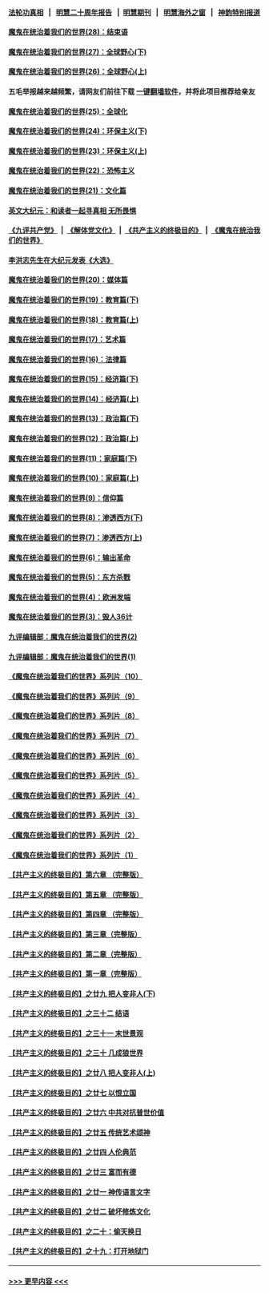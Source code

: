 #### [法轮功真相](https://github.com/gfw-breaker/truth/blob/master/README.md?t=0) &nbsp;&nbsp;|&nbsp;&nbsp; [明慧二十周年报告](https://github.com/gfw-breaker/mh-reports/blob/master/README.md?t=0) &nbsp;&nbsp;|&nbsp;&nbsp;[明慧期刊](https://github.com/gfw-breaker/mh-qikan) &nbsp;&nbsp;|&nbsp;&nbsp; [明慧海外之窗](https://github.com/gfw-breaker/mh-news/blob/master/README.md?t=0) &nbsp;&nbsp;|&nbsp;&nbsp; [神韵特别报道](https://github.com/gfw-breaker/mh-news/blob/master/shenyun.md?t=0)
#### [魔鬼在统治着我们的世界(28)：结束语](../pages/nsc422/n10936246.md?t=07130501) 
#### [魔鬼在统治着我们的世界(27)：全球野心(下)](../pages/nsc422/n10928319.md?t=07130501) 
#### [魔鬼在统治着我们的世界(26)：全球野心(上)](../pages/nsc422/n10900318.md?t=07130501) 
#### 五毛举报越来越频繁，请网友们前往下载 [一键翻墙软件](https://github.com/gfw-breaker/ssr-accounts)，并将此项目推荐给亲友
#### [魔鬼在统治着我们的世界(25)：全球化](../pages/nsc422/n10788205.md?t=07130501) 
#### [魔鬼在统治着我们的世界(24)：环保主义(下)](../pages/nsc422/n10695307.md?t=07130501) 
#### [魔鬼在统治着我们的世界(23)：环保主义(上)](../pages/nsc422/n10688613.md?t=07130501) 
#### [魔鬼在统治着我们的世界(22)：恐怖主义](../pages/nsc422/n10614727.md?t=07130501) 
#### [魔鬼在统治着我们的世界(21)：文化篇](../pages/nsc422/n10597706.md?t=07130501) 
#### [英文大纪元：和读者一起寻真相 无所畏惧](../pages/nsc422/n12542027.md?t=07130501) 
#### [《九评共产党》](https://github.com/begood0513/9ping.md/blob/master/README.md) &nbsp;|&nbsp; [《解体党文化》](../../../../jtdwh.md/blob/master/README.md)  &nbsp;|&nbsp; [《共产主义的终极目的》](../../../../gczydzjmd.md/blob/master/README.md) &nbsp;|&nbsp; [《魔鬼在统治我们的世界》](../../../../mgztzwmdsj.md/blob/master/README.md) 
#### [李洪志先生在大纪元发表《大选》](../pages/nsc422/n12534746.md?t=07130501) 
#### [魔鬼在统治着我们的世界(20)：媒体篇](../pages/nsc422/n10586579.md?t=07130501) 
#### [魔鬼在统治着我们的世界(19)：教育篇(下)](../pages/nsc422/n10564808.md?t=07130501) 
#### [魔鬼在统治着我们的世界(18)：教育篇(上)](../pages/nsc422/n10526970.md?t=07130501) 
#### [魔鬼在统治着我们的世界(17)：艺术篇](../pages/nsc422/n10499093.md?t=07130501) 
#### [魔鬼在统治着我们的世界(16)：法律篇](../pages/nsc422/n10485969.md?t=07130501) 
#### [魔鬼在统治着我们的世界(15)：经济篇(下)](../pages/nsc422/n10469975.md?t=07130501) 
#### [魔鬼在统治着我们的世界(14)：经济篇(上)](../pages/nsc422/n10457370.md?t=07130501) 
#### [魔鬼在统治着我们的世界(13)：政治篇(下)](../pages/nsc422/n10448270.md?t=07130501) 
#### [魔鬼在统治着我们的世界(12)：政治篇(上)](../pages/nsc422/n10444576.md?t=07130501) 
#### [魔鬼在统治着我们的世界(11)：家庭篇(下)](../pages/nsc422/n10440961.md?t=07130501) 
#### [魔鬼在统治着我们的世界(10)：家庭篇(上)](../pages/nsc422/n10435448.md?t=07130501) 
#### [魔鬼在统治着我们的世界(9)：信仰篇](../pages/nsc422/n10432159.md?t=07130501) 
#### [魔鬼在统治着我们的世界(8)：渗透西方(下)](../pages/nsc422/n10429603.md?t=07130501) 
#### [魔鬼在统治着我们的世界(7)：渗透西方(上)](../pages/nsc422/n10426013.md?t=07130501) 
#### [魔鬼在统治着我们的世界(6)：输出革命](../pages/nsc422/n10421536.md?t=07130501) 
#### [魔鬼在统治着我们的世界(5)：东方杀戮](../pages/nsc422/n10417707.md?t=07130501) 
#### [魔鬼在统治着我们的世界(4)：欧洲发端](../pages/nsc422/n10414890.md?t=07130501) 
#### [魔鬼在统治着我们的世界(3)：毁人36计](../pages/nsc422/n10411583.md?t=07130501) 
#### [九评编辑部：魔鬼在统治着我们的世界(2)](../pages/nsc422/n10410036.md?t=07130501) 
#### [九评编辑部：魔鬼在统治着我们的世界(1)](../pages/nsc422/n10406825.md?t=07130501) 
#### [《魔鬼在统治着我们的世界》系列片（10）](../pages/nsc422/n12292670.md?t=07130501) 
#### [《魔鬼在统治着我们的世界》系列片（9）](../pages/nsc422/n12290859.md?t=07130501) 
#### [《魔鬼在统治着我们的世界》系列片（8）](../pages/nsc422/n12287445.md?t=07130501) 
#### [《魔鬼在统治着我们的世界》系列片（7）](../pages/nsc422/n12283425.md?t=07130501) 
#### [《魔鬼在统治着我们的世界》系列片（6）](../pages/nsc422/n12282314.md?t=07130501) 
#### [《魔鬼在统治着我们的世界》系列片（5）](../pages/nsc422/n12281419.md?t=07130501) 
#### [《魔鬼在统治着我们的世界》系列片（4）](../pages/nsc422/n12274024.md?t=07130501) 
#### [《魔鬼在统治着我们的世界》系列片（3）](../pages/nsc422/n12271322.md?t=07130501) 
#### [《魔鬼在统治着我们的世界》系列片（2）](../pages/nsc422/n12269049.md?t=07130501) 
#### [《魔鬼在统治着我们的世界》系列片（1）](../pages/nsc422/n12267575.md?t=07130501) 
#### [【共产主义的终极目的】第六章 （完整版）](../pages/nsc422/n11428913.md?t=07130501) 
#### [【共产主义的终极目的】第五章 （完整版）](../pages/nsc422/n11428912.md?t=07130501) 
#### [【共产主义的终极目的】第四章 （完整版）](../pages/nsc422/n11428907.md?t=07130501) 
#### [【共产主义的终极目的】第三章（完整版）](../pages/nsc422/n11428848.md?t=07130501) 
#### [【共产主义的终极目的】第二章（完整版）](../pages/nsc422/n11428831.md?t=07130501) 
#### [【共产主义的终极目的】第一章（完整版）](../pages/nsc422/n11417651.md?t=07130501) 
#### [【共产主义的终极目的】之廿九 把人变非人(下)](../pages/nsc422/n11344140.md?t=07130501) 
#### [【共产主义的终极目的】之三十二 结语](../pages/nsc422/n11360535.md?t=07130501) 
#### [【共产主义的终极目的】之三十一 末世景观](../pages/nsc422/n11351129.md?t=07130501) 
#### [【共产主义的终极目的】之三十 几成狼世界](../pages/nsc422/n11348280.md?t=07130501) 
#### [【共产主义的终极目的】之廿八 把人变非人(上)](../pages/nsc422/n11340492.md?t=07130501) 
#### [【共产主义的终极目的】之廿七 以恨立国](../pages/nsc422/n11336944.md?t=07130501) 
#### [【共产主义的终极目的】之廿六 中共对抗普世价值](../pages/nsc422/n11324785.md?t=07130501) 
#### [【共产主义的终极目的】之廿五 传统艺术颂神](../pages/nsc422/n11296396.md?t=07130501) 
#### [【共产主义的终极目的】之廿四 人伦典范](../pages/nsc422/n11296397.md?t=07130501) 
#### [【共产主义的终极目的】之廿三 富而有德](../pages/nsc422/n11283598.md?t=07130501) 
#### [【共产主义的终极目的】之廿一 神传语言文字](../pages/nsc422/n11263265.md?t=07130501) 
#### [【共产主义的终极目的】之廿二 破坏修炼文化](../pages/nsc422/n11245728.md?t=07130501) 
#### [【共产主义的终极目的】之二十：偷天换日](../pages/nsc422/n11238846.md?t=07130501) 
#### [【共产主义的终极目的】之十九：打开地狱门](../pages/nsc422/n11206376.md?t=07130501) 

----
#### [ >>> 更早内容 <<< ](../indexes/nsc422-earlier.md)
